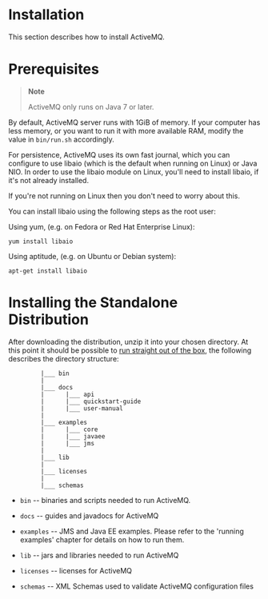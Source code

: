 Installation
============

This section describes how to install ActiveMQ.

Prerequisites
=============

> **Note**
>
> ActiveMQ only runs on Java 7 or later.

By default, ActiveMQ server runs with 1GiB of memory. If your computer
has less memory, or you want to run it with more available RAM, modify
the value in `bin/run.sh` accordingly.

For persistence, ActiveMQ uses its own fast journal, which you can
configure to use libaio (which is the default when running on Linux) or
Java NIO. In order to use the libaio module on Linux, you'll need to
install libaio, if it's not already installed.

If you're not running on Linux then you don't need to worry about this.

You can install libaio using the following steps as the root user:

Using yum, (e.g. on Fedora or Red Hat Enterprise Linux):

    yum install libaio

Using aptitude, (e.g. on Ubuntu or Debian system):

    apt-get install libaio

Installing the Standalone Distribution
======================================

After downloading the distribution, unzip it into your chosen directory.
At this point it should be possible to [run straight out of the
box](#running.standalone), the following describes the directory
structure:

             |___ bin
             |
             |___ docs
             |      |___ api
             |      |___ quickstart-guide
             |      |___ user-manual
             |
             |___ examples
             |      |___ core
             |      |___ javaee
             |      |___ jms
             |
             |___ lib
             |
             |___ licenses
             |
             |___ schemas
          

-   `bin` -- binaries and scripts needed to run ActiveMQ.

-   `docs` -- guides and javadocs for ActiveMQ

-   `examples` -- JMS and Java EE examples. Please refer to the 'running
    examples' chapter for details on how to run them.

-   `lib` -- jars and libraries needed to run ActiveMQ

-   `licenses` -- licenses for ActiveMQ

-   `schemas` -- XML Schemas used to validate ActiveMQ configuration
    files
